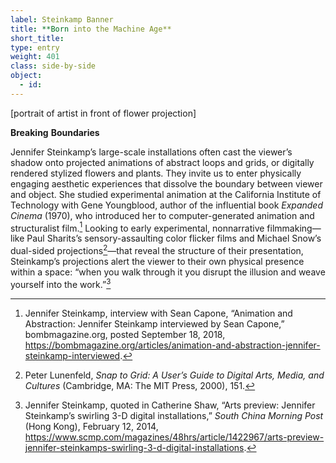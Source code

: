 ```yaml
---
label: Steinkamp Banner
title: **Born into the Machine Age**
short_title:
type: entry
weight: 401
class: side-by-side
object:
  - id:
---
```


\[portrait of artist in front of flower projection\]

**Breaking** **Boundaries**

Jennifer Steinkamp’s large-scale installations often cast the viewer’s shadow onto projected animations of abstract loops and grids, or digitally rendered stylized flowers and plants. They invite us to enter physically engaging aesthetic experiences that dissolve the boundary between viewer and object. She studied experimental animation at the California Institute of Technology with Gene Youngblood, author of the influential book *Expanded Cinema* (1970), who introduced her to computer-generated animation and structuralist film.[^1] Looking to early experimental, nonnarrative filmmaking—like Paul Sharits’s sensory-assaulting color flicker films and Michael Snow’s dual-sided projections[^2]—that reveal the structure of their presentation, Steinkamp’s projections alert the viewer to their own physical presence within a space: “when you walk through it you disrupt the illusion and weave yourself into the work.”[^3]

[^1]: Jennifer Steinkamp, interview with Sean Capone, “Animation and Abstraction: Jennifer Steinkamp interviewed by Sean Capone,” bombmagazine.org, posted September 18, 2018, https://bombmagazine.org/articles/animation-and-abstraction-jennifer-steinkamp-interviewed.

[^2]: Peter Lunenfeld, *Snap to Grid: A User’s Guide to Digital Arts, Media, and Cultures* (Cambridge, MA: The MIT Press, 2000), 151.

[^3]: Jennifer Steinkamp, quoted in Catherine Shaw, “Arts preview: Jennifer Steinkamp’s swirling 3-D digital installations,” *South China Morning Post* (Hong Kong), February 12, 2014, https://www.scmp.com/magazines/48hrs/article/1422967/arts-preview-jennifer-steinkamps-swirling-3-d-digital-installations.

